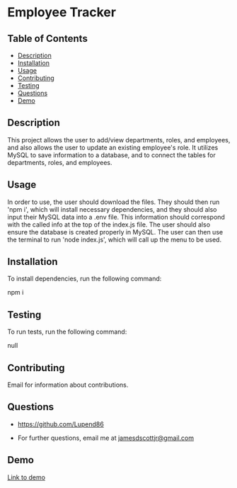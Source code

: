 # Employee Tracker

## Table of Contents
* [Description](#description)
* [Installation](#installation)
* [Usage](#usage)
* [Contributing](#contributing)
* [Testing](#testing)
* [Questions](#questions)
* [Demo](#demo)

## Description
This project allows the user to add/view departments, roles, and employees, and also allows the user to update an existing employee's role. It utilizes MySQL to save information to a database, and to connect the tables for  departments, roles, and employees.

## Usage
In order to use, the user should download the files. They should then run 'npm i', which will install necessary dependencies, and they should also input their MySQL data into a .env file. This information should correspond with the  called info at the top of the index.js file. The user should also ensure the database is created properly in MySQL. The user can then use the terminal to run 'node index.js', which will call up the menu to be used.

## Installation
To install dependencies, run the following command: 

npm i

## Testing
To run tests, run the following command: 

null

## Contributing
Email for information about contributions.

## Questions
* https://github.com/Lupend86

* For further questions, email me at jamesdscottjr@gmail.com

## Demo
[Link to demo](https://www.loom.com/share/fd5cb2bd0a3640eba5a5ad66e1cb6fcd)

